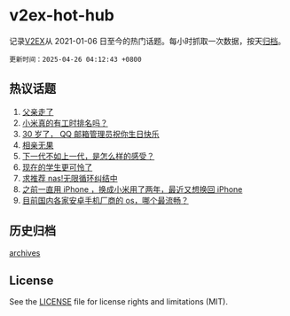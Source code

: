 # v2ex-hot-hub

 记录[V2EX](https://www.v2ex.com/)从 2021-01-06 日至今的热门话题。每小时抓取一次数据，按天[归档](archives)。

`更新时间：2025-04-26 04:12:43 +0800`

## 热议话题

1. [父亲走了](https://www.v2ex.com/t/1128071)
1. [小米真的有工时排名吗？](https://www.v2ex.com/t/1127930)
1. [30 岁了， QQ 邮箱管理员祝你生日快乐](https://www.v2ex.com/t/1127947)
1. [相亲无果](https://www.v2ex.com/t/1128014)
1. [下一代不如上一代，是怎么样的感受？](https://www.v2ex.com/t/1127921)
1. [现在的学生更可怜了](https://www.v2ex.com/t/1127918)
1. [求推荐 nas!无限循环纠结中](https://www.v2ex.com/t/1127954)
1. [之前一直用 iPhone ，换成小米用了两年，最近又想换回 iPhone](https://www.v2ex.com/t/1127950)
1. [目前国内各家安卓手机厂商的 os，哪个最流畅？](https://www.v2ex.com/t/1127975)

## 历史归档

[archives](archives)

## License

See the [LICENSE](LICENSE) file for license rights and limitations (MIT).
